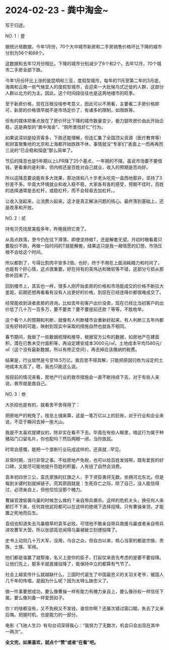 # 2024-02-23 - 粪中淘金~

写于归途。

NO. 1｜壹

据统计局数据，今年1月份，70个大中城市新房和二手房销售价格环比下降的城市分别为56个和68个。

这数据和去年12月份相比，下降的城市分别减少了6个和2个。去年12月，70个城市二手房全部下跌。

今年1月份环比上涨的是昆明和三亚，度假型城市，每年的11月至第二年的3月底，海南和云南一些气候宜人的度假型城市，会迎来一大批候鸟式迁徙的人群，这部分人群以北方的为主。因此，这个时间段往往也是这两地楼市的旺季。

至于新房价格，现在压根没啥参考意义，因此可以不用看，主要看二手房价格即可，新房的价格很早就不是市场定价了，有诸多的限制，如限跌等。

但有的媒体把重点放在了房价环比下降的城市数量变少，极力鼓吹房价由此开始企稳，这是典型的“粪中淘金”、“厕所里找虾仁”行为。

如果说深圳是投资客多，下跌还能理解，但连汇集了全国顶尖资源（医疗教育等）和财富聚集地的北京和上海都开始跌跌不休，事情就没“专家们”表面上一而再再而三说的“已企稳和探底”那么简单了。

节后的降息也是5年期以上LPR降了25个基点，一年期的不降。虽说市场要不要借钱，更看重的是利率，但内核还是百姓对自己就业、收入的预期是否向好。

所以这降息要说能有多大效果，那功效和八十岁老头吃完一盒西地那非，坚持了3秒差不多。毕竟大环境就业和收入稳不稳，大家各有各的感受，预期不佳时，百姓的选择通常是去杠杆，或稳杠杆，而不会轻易去加杠杆。。

让收入涨起来，让消费火起来，这才是真正解决问题的核心。最终落到基础上，还是改革和开放。

NO. 2｜贰

持有贝壳找房美股多年，昨晚我把它卖了。

从高点跌落，至今仍在往下滑落，即便坚持做T，还是解套无望。月初时眼看着只要股价不跌，再做一段时间的T就能解套，结果这只是我一厢情愿的幻想，市场压根不会给这个时间。

所以都割了，亏得比割肉平安多2倍。也好，终于不用在上面消耗精力和时间了，也能有个好心情，这点很重要。好在持有的英伟达和微软等不错，这部分亏损从那弥补回来了。

回到楼市上，其实也一样，很多人刚开始卖房的价格和市场能成交的价格不断拉大差距，前期还想再看看有没有人出更好的价格，到现在已经连降价都很难成交了。

经常能收到读者卖房的咨询，比如去年初客户出价没卖，现在已经比当初客户的出价低了几十万一百多万，要不要卖？要不要提前还款？等等，不胜枚举。

这个看个人的预期和判断，就像有人判断楼市会重新好起来，有人判断三五年内都没有好转的可能，映射到现实中采取的措施自然也就各不相同。

春节期间，我做了一些数据梳理和推导，根据官方公布的数据，如房地产在建面积，潜在已售未交付面积等，再设定建安成本3000元/㎡，土地成本平均1580元/㎡（这个没有最新数据，所以有修正空间），再去掉应该缴纳的税费。

结果是，行业居然是亏空16.5万亿，我百思不得其解，只能把原因归咎为设定的土地成本太高了，嗯，我也只能这么说。

按目前的情况来看，房地产行业的救市措施会一直不断持续下去，对于有些人来说，救市就是救自己。

NO. 3｜叁

大杀招也是有的，就看舍不舍得用了：

把房地产的税免了，按总土储来算，这是一笔万亿以上的巨账，对于行业和企业来说，不亚于瞬间去掉一座大山。

我是不太喜欢提建议的，除非实在看不下去。毕竟在有些人眼里，咱这行为属于种猪站门口留名片，你也配吗？然后两眼一闭，当你放屁。

时常会感慨，能把一个垄断行业玩成这样的，还真就...罕见。

非常时期，当行非常之事。不给房地产免税，也可以给百姓发钱啊，既有爱民的好口碑，又能尽可能地提升百姓的积蓄，人有钱了自然会消费。

袁本初四世三公，袁氏家族的扛旗之人，手下贤臣勇将无数，坐拥河北东北。但是每到关键时刻就掉链子。究其原因就是：生死存亡之际，除了自己，没人能信得过，必须亲自上，但他恰恰没那个魄力。

曹操官渡偷袭乌巢的时候怎么做的？亲自带兵袭杀。这样的危机关头，换任何人来都打不下来，任何其他武将都可以在这样的绝境下选择投降。只有曹操亲领，才能置之死地而后生。

袁绍也知道失去乌巢粮草的袁军必败。可惜他不敢亲自带兵救援乌巢或者亲自带兵进攻曹军大营。所以张郃高览闻得乌巢被破立刻便投降了。

史书上动则几十万大军，没用，乌合之众。但自古以来，核心当家的都是宗族、贵族、士族、军阀。

他们都是谁赢了就帮谁，名义上是你的臣子，打起仗来首先考虑的是要不要投降。让他们先上，那多半就直接投降了，能保持中立的都算有气节了。

社会上越宣传什么就越缺什么，三国时代诞生了中国最忠义的关羽关老爷，被国人几千年的传唱，是因为什么呢？因为太特么缺忠义了。

做一件事要想成功，要么像曹操一样有能力有魄力亲自上，要么像孙权一样信任下属，要么像刘备一样爱民如子。

你丫的啥都没有，又不免税又不发钱，谁信你啊？还屡次错过窗口期，失去了又来后悔。把握时机，也是能力的一部分。

电影《飞驰人生2》有句台词深得我心：“我努力了无数次，机会只会出现在其中一两次”。

**全文完，如果喜欢，就点个“赞”或者“在看”吧。**